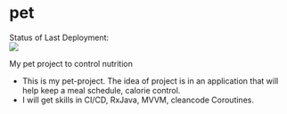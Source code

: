# pet

Status of Last Deployment:<br>
<img src="https://github.com/adv4000/pet/workflows/My-github-actions-basics/badge.svg?branch=master"><br>

My pet project to control nutrition
* This is my pet-project. The idea of project is in an application that will help keep a meal schedule, calorie control.
* I will get skills in CI/CD, RxJava, MVVM, cleancode Coroutines.
